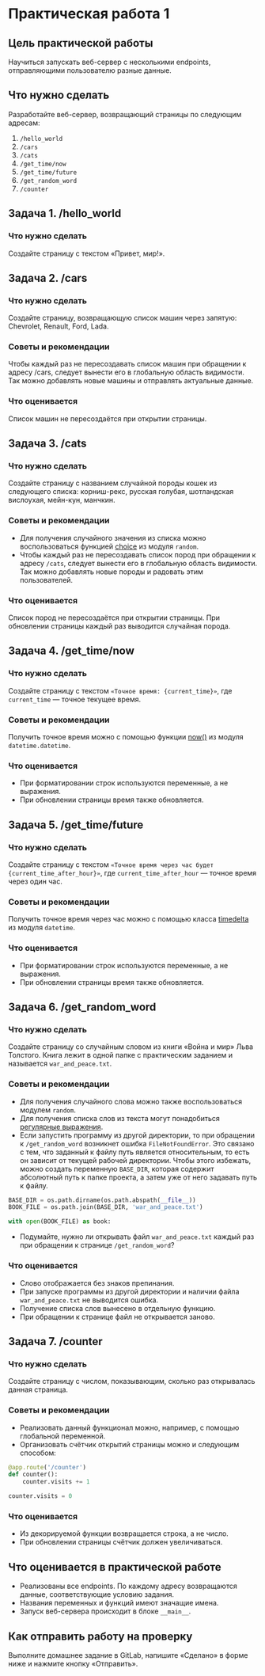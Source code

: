 # Практическая работа 1
## Цель практической работы
Научиться запускать веб-сервер с несколькими endpoints, отправляющими пользователю разные данные.

## Что нужно сделать
Разработайте веб-сервер, возвращающий страницы по следующим адресам:

1. `/hello_world`
2. `/cars`
3. `/cats`
4. `/get_time/now`
5. `/get_time/future`
6. `/get_random_word`
7. `/counter`

## Задача 1. /hello_world
### Что нужно сделать
Создайте страницу с текстом «Привет, мир!».

## Задача 2. /cars
### Что нужно сделать
Создайте страницу, возвращающую список машин через запятую: Chevrolet, Renault, Ford, Lada.
### Советы и рекомендации
Чтобы каждый раз не пересоздавать список машин при обращении к адресу /cars, следует вынести его в глобальную область видимости. Так можно добавлять новые машины и отправлять актуальные данные.
### Что оценивается
Список машин не пересоздаётся при открытии страницы.

## Задача 3. /cats
### Что нужно сделать
Создайте страницу с названием случайной породы кошек из следующего списка: корниш-рекс, русская голубая, шотландская вислоухая, мейн-кун, манчкин.
### Советы и рекомендации
- Для получения случайного значения из списка можно воспользоваться функцией [choice](https://docs.python.org/3/library/random.html?#random.choice) из модуля `random`.
- Чтобы каждый раз не пересоздавать список пород при обращении к адресу `/cats`, следует вынести его в глобальную область видимости. Так можно добавлять новые породы и радовать этим пользователей.
### Что оценивается
Список пород не пересоздаётся при открытии страницы.
При обновлении страницы каждый раз выводится случайная порода.

## Задача 4. /get_time/now
### Что нужно сделать
Создайте страницу с текстом `«Точное время: {current_time}»`, где `current_time` — точное текущее время.
### Советы и рекомендации
Получить точное время можно с помощью функции [now()](https://docs.python.org/3/library/datetime.html#datetime.datetime.now) из модуля `datetime.datetime`.
### Что оценивается
- При форматировании строк используются переменные, а не выражения.
- При обновлении страницы время также обновляется.

## Задача 5. /get_time/future
### Что нужно сделать
Создайте страницу с текстом `«Точное время через час будет {current_time_after_hour}»`, где `current_time_after_hour` — точное время через один час.
### Советы и рекомендации
Получить точное время через час можно с помощью класса [timedelta](https://docs.python.org/3/library/datetime.html#timedelta-objects) из модуля `datetime`.
### Что оценивается
- При форматировании строк используются переменные, а не выражения.
- При обновлении страницы время также обновляется.

## Задача 6. /get_random_word
### Что нужно сделать
Создайте страницу со случайным словом из книги «Война и мир» Льва Толстого. Книга лежит в одной папке с практическим заданием и называется `war_and_peace.txt`.
### Советы и рекомендации
- Для получения случайного слова можно также воспользоваться модулем `random`.
- Для получения списка слов из текста могут понадобиться [регулярные выражения](https://tproger.ru/translations/regular-expression-python/).
- Если запустить программу из другой директории, то при обращении к `/get_random_word` возникнет ошибка `FileNotFoundError`. Это связано с тем, что заданный к файлу путь является относительным, то есть он зависит от текущей рабочей директории. Чтобы этого избежать, можно создать переменную `BASE_DIR`, которая содержит абсолютный путь к папке проекта, а затем уже от него задавать путь к файлу.

```python
BASE_DIR = os.path.dirname(os.path.abspath(__file__))
BOOK_FILE = os.path.join(BASE_DIR, 'war_and_peace.txt')

with open(BOOK_FILE) as book:
```
- Подумайте, нужно ли открывать файл `war_and_peace.txt` каждый раз при обращении к странице `/get_random_word`?
### Что оценивается
- Слово отображается без знаков препинания.
- При запуске программы из другой директории и наличии файла `war_and_peace.txt` не выводится ошибка.
- Получение списка слов вынесено в отдельную функцию.
- При обращении к странице файл не открывается заново.

## Задача 7. /counter
### Что нужно сделать
Создайте страницу с числом, показывающим, сколько раз открывалась данная страница.
### Советы и рекомендации
- Реализовать данный функционал можно, например, с помощью глобальной переменной.
- Организовать счётчик открытий страницы можно и следующим способом:

```python
@app.route('/counter')
def counter():
	counter.visits += 1

counter.visits = 0
```

### Что оценивается
- Из декорируемой функции возвращается строка, а не число.
- При обновлении страницы счётчик должен увеличиваться.

## Что оценивается в практической работе
- Реализованы все endpoints. По каждому адресу возвращаются данные, соответствующие условию задания.
- Названия переменных и функций имеют значащие имена.
- Запуск веб-сервера происходит в блоке `__main__`.

## Как отправить работу на проверку
Выполните домашнее задание в GitLab, напишите «Сделано» в форме ниже и нажмите кнопку «Отправить».
